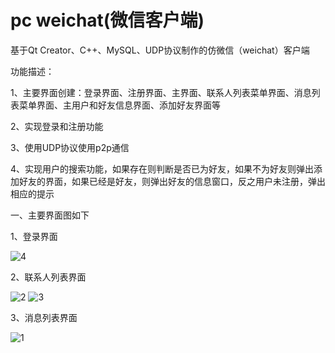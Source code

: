 # pc weichat(微信客户端)
基于Qt Creator、C++、MySQL、UDP协议制作的仿微信（weichat）客户端

功能描述：


1、主要界面创建：登录界面、注册界面、主界面、联系人列表菜单界面、消息列表菜单界面、主用户和好友信息界面、添加好友界面等


2、实现登录和注册功能


3、使用UDP协议使用p2p通信


4、实现用户的搜索功能，如果存在则判断是否已为好友，如果不为好友则弹出添加好友的界面，如果已经是好友，则弹出好友的信息窗口，反之用户未注册，弹出相应的提示

一、主要界面图如下

1、登录界面

![4](https://github.com/maoyu-fly/project/assets/147360672/7724c415-c951-4fe9-8e38-d69b5a1ee17b)

2、联系人列表界面

![2](https://github.com/maoyu-fly/project/assets/147360672/f0415890-9fd6-4549-8738-215768a64f14)
![3](https://github.com/maoyu-fly/project/assets/147360672/e3ffe1b2-5932-4780-b366-11f6e02bfa39)

3、消息列表界面

![1](https://github.com/maoyu-fly/project/assets/147360672/79a0e7ca-f6b7-4be7-85c7-91b77043bba5)



